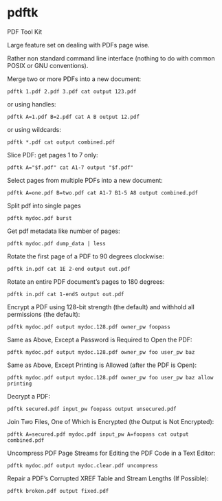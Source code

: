 # pdftk

PDF Tool Kit

Large feature set on dealing with PDFs page wise.

Rather non standard command line interface (nothing to do with common POSIX or GNU conventions).

Merge two or more PDFs into a new document:

    pdftk 1.pdf 2.pdf 3.pdf cat output 123.pdf

or using handles:

    pdftk A=1.pdf B=2.pdf cat A B output 12.pdf

or using wildcards:

    pdftk *.pdf cat output combined.pdf

Slice PDF: get pages 1 to 7 only:

    pdftk A="$f.pdf" cat A1-7 output "$f.pdf"

Select pages from multiple PDFs into a new document:

    pdftk A=one.pdf B=two.pdf cat A1-7 B1-5 A8 output combined.pdf

Split pdf into single pages

    pdftk mydoc.pdf burst

Get pdf metadata like number of pages:

    pdftk mydoc.pdf dump_data | less

Rotate the first page of a PDF to 90 degrees clockwise:

    pdftk in.pdf cat 1E 2-end output out.pdf

Rotate an entire PDF document’s pages to 180 degrees:

    pdftk in.pdf cat 1-endS output out.pdf

Encrypt a PDF using 128-bit strength (the default) and withhold all permissions (the default):

    pdftk mydoc.pdf output mydoc.128.pdf owner_pw foopass

Same as Above, Except a Password is Required to Open the PDF:

    pdftk mydoc.pdf output mydoc.128.pdf owner_pw foo user_pw baz

Same as Above, Except Printing is Allowed (after the PDF is Open):

    pdftk mydoc.pdf output mydoc.128.pdf owner_pw foo user_pw baz allow printing

Decrypt a PDF:

    pdftk secured.pdf input_pw foopass output unsecured.pdf

Join Two Files, One of Which is Encrypted (the Output is Not Encrypted):

    pdftk A=secured.pdf mydoc.pdf input_pw A=foopass cat output combined.pdf

Uncompress PDF Page Streams for Editing the PDF Code in a Text Editor:

    pdftk mydoc.pdf output mydoc.clear.pdf uncompress

Repair a PDF’s Corrupted XREF Table and Stream Lengths (If Possible):

    pdftk broken.pdf output fixed.pdf

